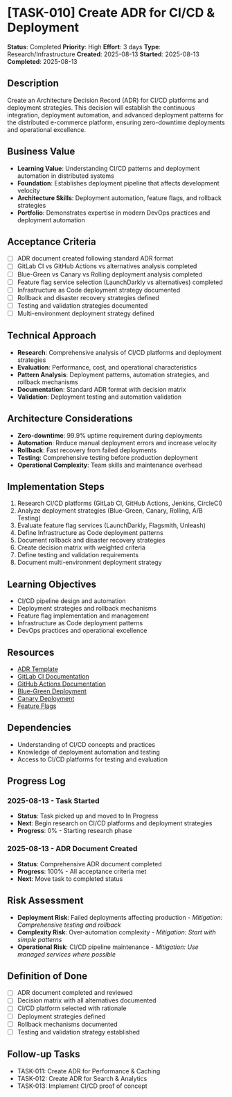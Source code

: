 # [TASK-010] Create ADR for CI/CD & Deployment

**Status**: Completed
**Priority**: High
**Effort**: 3 days
**Type**: Research/Infrastructure
**Created**: 2025-08-13
**Started**: 2025-08-13
**Completed**: 2025-08-13

## Description
Create an Architecture Decision Record (ADR) for CI/CD platforms and deployment strategies. This decision will establish the continuous integration, deployment automation, and advanced deployment patterns for the distributed e-commerce platform, ensuring zero-downtime deployments and operational excellence.

## Business Value
- **Learning Value**: Understanding CI/CD patterns and deployment automation in distributed systems
- **Foundation**: Establishes deployment pipeline that affects development velocity
- **Architecture Skills**: Deployment automation, feature flags, and rollback strategies
- **Portfolio**: Demonstrates expertise in modern DevOps practices and deployment automation

## Acceptance Criteria
- [ ] ADR document created following standard ADR format
- [ ] GitLab CI vs GitHub Actions vs alternatives analysis completed
- [ ] Blue-Green vs Canary vs Rolling deployment analysis completed
- [ ] Feature flag service selection (LaunchDarkly vs alternatives) completed
- [ ] Infrastructure as Code deployment strategy documented
- [ ] Rollback and disaster recovery strategies defined
- [ ] Testing and validation strategies documented
- [ ] Multi-environment deployment strategy defined

## Technical Approach
- **Research**: Comprehensive analysis of CI/CD platforms and deployment strategies
- **Evaluation**: Performance, cost, and operational characteristics
- **Pattern Analysis**: Deployment patterns, automation strategies, and rollback mechanisms
- **Documentation**: Standard ADR format with decision matrix
- **Validation**: Deployment testing and automation validation

## Architecture Considerations
- **Zero-downtime**: 99.9% uptime requirement during deployments
- **Automation**: Reduce manual deployment errors and increase velocity
- **Rollback**: Fast recovery from failed deployments
- **Testing**: Comprehensive testing before production deployment
- **Operational Complexity**: Team skills and maintenance overhead

## Implementation Steps
1. Research CI/CD platforms (GitLab CI, GitHub Actions, Jenkins, CircleCI)
2. Analyze deployment strategies (Blue-Green, Canary, Rolling, A/B Testing)
3. Evaluate feature flag services (LaunchDarkly, Flagsmith, Unleash)
4. Define Infrastructure as Code deployment patterns
5. Document rollback and disaster recovery strategies
6. Create decision matrix with weighted criteria
7. Define testing and validation requirements
8. Document multi-environment deployment strategy

## Learning Objectives
- CI/CD pipeline design and automation
- Deployment strategies and rollback mechanisms
- Feature flag implementation and management
- Infrastructure as Code deployment patterns
- DevOps practices and operational excellence

## Resources
- [ADR Template](../../architecture/decisions/)
- [GitLab CI Documentation](https://docs.gitlab.com/ee/ci/)
- [GitHub Actions Documentation](https://docs.github.com/en/actions)
- [Blue-Green Deployment](https://martinfowler.com/bliki/BlueGreenDeployment.html)
- [Canary Deployment](https://martinfowler.com/bliki/CanaryRelease.html)
- [Feature Flags](https://martinfowler.com/articles/feature-toggles.html)

## Dependencies
- Understanding of CI/CD concepts and practices
- Knowledge of deployment automation and testing
- Access to CI/CD platforms for testing and evaluation

## Progress Log
<!-- Update as work progresses -->

### 2025-08-13 - Task Started
- **Status**: Task picked up and moved to In Progress
- **Next**: Begin research on CI/CD platforms and deployment strategies
- **Progress**: 0% - Starting research phase

### 2025-08-13 - ADR Document Created
- **Status**: Comprehensive ADR document completed
- **Progress**: 100% - All acceptance criteria met
- **Next**: Move task to completed status

## Risk Assessment
- **Deployment Risk**: Failed deployments affecting production - *Mitigation: Comprehensive testing and rollback*
- **Complexity Risk**: Over-automation complexity - *Mitigation: Start with simple patterns*
- **Operational Risk**: CI/CD pipeline maintenance - *Mitigation: Use managed services where possible*

## Definition of Done
- [ ] ADR document completed and reviewed
- [ ] Decision matrix with all alternatives documented
- [ ] CI/CD platform selected with rationale
- [ ] Deployment strategies defined
- [ ] Rollback mechanisms documented
- [ ] Testing and validation strategy established

## Follow-up Tasks
- TASK-011: Create ADR for Performance & Caching
- TASK-012: Create ADR for Search & Analytics
- TASK-013: Implement CI/CD proof of concept
